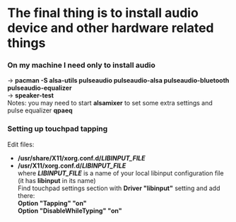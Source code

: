 # The final thing is to install audio device and other hardware related things</br>

### On my machine I need only to install audio</br>
-> **pacman -S alsa-utils pulseaudio pulseaudio-alsa pulseaudio-bluetooth pulseaudio-equalizer**</br>
-> **speaker-test**</br>
Notes: you may need to start **alsamixer** to set some extra settings and pulse equalizer **qpaeq**</br>

### Setting up touchpad tapping</br>
Edit files:</br>
- **/usr/share/X11/xorg.conf.d/*LIBINPUT_FILE***</br>
- **/usr/X11/xorg.conf.d/*LIBINPUT_FILE***</br>
where ***LIBINPUT_FILE*** is a  name of your local libinput configuration file (it has **libinput** in its name)</br>
Find touchpad settings section with **Driver "libinput"** setting and add there:</br>
**Option "Tapping" "on"**</br>
**Option "DisableWhileTyping" "on"**</br>

